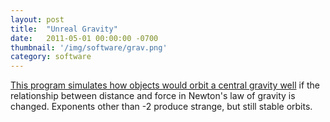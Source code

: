 ```yaml
---
layout: post
title:  "Unreal Gravity"
date:   2011-05-01 00:00:00 -0700
thumbnail: '/img/software/grav.png'
category: software
---
```

<a href="https://www.youtube.com/watch?v=qdQnk8YYaw4">This program simulates how objects would orbit a central gravity well</a> if the relationship between distance and force in Newton's law of gravity is changed. Exponents other than -2 produce strange, but still stable orbits.